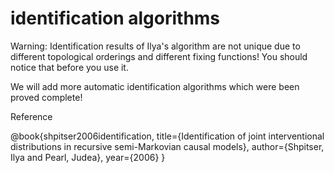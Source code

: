 # identification algorithms

Warning: Identification results of Ilya's algorithm are not unique due to different topological orderings and different fixing functions! You should notice that before you use it.

We will add more automatic identification algorithms which were been proved complete!

Reference

@book{shpitser2006identification,
  title={Identification of joint interventional distributions in recursive semi-Markovian causal models},
  author={Shpitser, Ilya and Pearl, Judea},
  year={2006}
}
